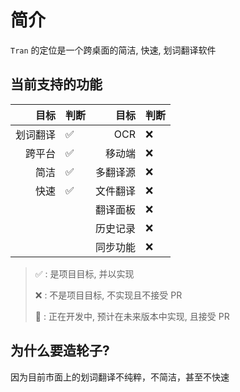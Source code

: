 # 简介

`Tran` 的定位是一个跨桌面的简洁, 快速, 划词翻译软件

## 当前支持的功能

|     目标 | 判断 |     目标 | 判断 |
|---------:|:-----|---------:|:-----|
| 划词翻译 | ✅    |      OCR | ❌    |
|   跨平台 | ✅    |   移动端 | ❌    |
|     简洁 | ✅    | 多翻译源 | ❌    |
|     快速 | ✅    | 文件翻译 | ❌    |
|          |      | 翻译面板 | ❌    |
|          |      | 历史记录 | ❌    |
|          |      | 同步功能 | ❌    |

> ✅ : 是项目目标, 并以实现
>
> ❌ : 不是项目目标, 不实现且不接受 PR
>
> 🚧 : 正在开发中, 预计在未来版本中实现, 且接受 PR

## 为什么要造轮子?

因为目前市面上的划词翻译不纯粹，不简洁，甚至不快速
